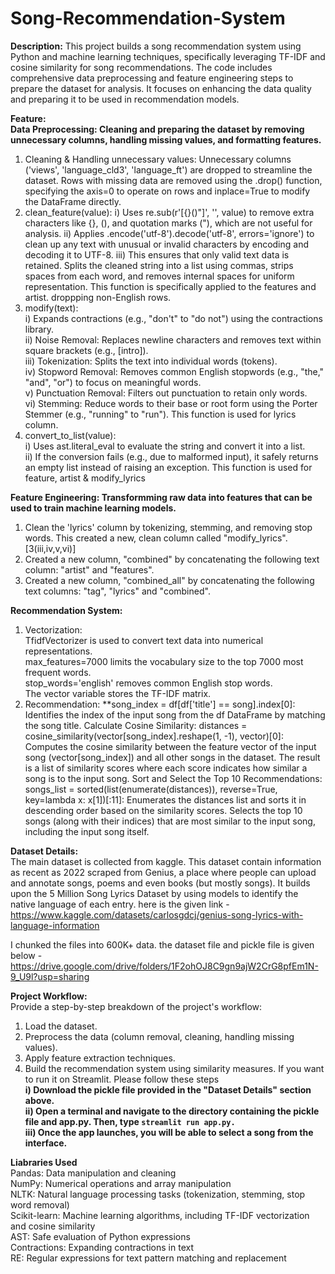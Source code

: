 # Song-Recommendation-System
**Description:** This project builds a song recommendation system using Python and machine learning techniques, specifically leveraging TF-IDF and cosine similarity for song recommendations. The code includes comprehensive data preprocessing and feature engineering steps to prepare the dataset for analysis. It focuses on enhancing the data quality and preparing it to be used in recommendation models.


**Feature:**<br>
**Data Preprocessing: Cleaning and preparing the dataset by removing unnecessary columns, handling missing values, and formatting features.**
1. Cleaning & Handling unnecessary values: Unnecessary columns ('views', 'language_cld3', 'language_ft') are dropped to streamline the dataset. Rows with missing data are removed using the .drop() function, specifying the axis=0 to operate on rows and inplace=True to modify the DataFrame directly.
2. clean_feature(value): i) Uses re.sub(r'[{}()"]', '', value) to remove extra characters like {}, (), and quotation marks ("), which are not useful for analysis.
                         ii) Applies .encode('utf-8').decode('utf-8', errors='ignore') to clean up any text with unusual or invalid characters by encoding and decoding it to UTF-8.
                         iii) This ensures that only valid text data is retained. Splits the cleaned string into a list using commas, strips spaces from each word, and removes internal spaces for uniform representation.
This function is specifically applied to the features and artist. droppping non-English rows.
3. modify(text):<br> i) Expands contractions (e.g., "don't" to "do not") using the contractions library.<br>
                 ii) Noise Removal: Replaces newline characters and removes text within square brackets (e.g., [intro]).<br>
                 iii) Tokenization: Splits the text into individual words (tokens).<br>
                 iv) Stopword Removal: Removes common English stopwords (e.g., "the," "and", "or") to focus on meaningful words.<br>
                 v) Punctuation Removal: Filters out punctuation to retain only words.<br>
                 vi) Stemming: Reduce words to their base or root form using the Porter Stemmer (e.g., "running" to "run").
This function is used for lyrics column.
5. convert_to_list(value):<br> i) Uses ast.literal_eval to evaluate the string and convert it into a list.<br>
                           ii) If the conversion fails (e.g., due to malformed input), it safely returns an empty list instead of raising an exception.
This function is used for feature, artist & modify_lyrics

**Feature Engineering: Transformming raw data into features that can be used to train machine learning models.**
 1. Clean the 'lyrics' column by tokenizing, stemming, and removing stop words. This created a new, clean column called "modify_lyrics". [3(iii,iv,v,vi)]
 2. Created a new column, "combined" by concatenating the following text column: "artist" and "features". 
 3. Created a new column, "combined_all" by concatenating the following text columns: "tag", "lyrics" and "combined". 

 **Recommendation System:**<br>
 1. Vectorization:<br> TfidfVectorizer is used to convert text data into numerical representations.<br>
                  max_features=7000 limits the vocabulary size to the top 7000 most frequent words.<br>
                  stop_words='english' removes common English stop words.<br>
                  The vector variable stores the TF-IDF matrix.
2. Recommendation:
                  **song_index = df[df['title'] == song].index[0]:
                  Identifies the index of the input song from the df DataFrame by matching the song title.
                  Calculate Cosine Similarity: 
                  distances = cosine_similarity(vector[song_index].reshape(1, -1), vector)[0]:
                  Computes the cosine similarity between the feature vector of the input song (vector[song_index]) and all other songs in the dataset.
                  The result is a list of similarity scores where each score indicates how similar a song is to the input song.
                  Sort and Select the Top 10 Recommendations:
                  songs_list = sorted(list(enumerate(distances)), reverse=True, key=lambda x: x[1])[:11]:
                  Enumerates the distances list and sorts it in descending order based on the similarity scores.
                  Selects the top 10 songs (along with their indices) that are most similar to the input song, including the input song itself.



**Dataset Details:**<br>
The main dataset is collected from kaggle. This dataset contain information as recent as 2022 scraped from Genius, a place where people can upload and annotate songs, poems and even books (but mostly songs). It builds upon the 5 Million Song Lyrics Dataset by using models to identify the native language of each entry. here is the given link -
https://www.kaggle.com/datasets/carlosgdcj/genius-song-lyrics-with-language-information

I chunked the files into 600K+ data. the dataset file and pickle file is given below -
https://drive.google.com/drive/folders/1F2ohOJ8C9gn9ajW2CrG8pfEm1N-9_U9l?usp=sharing


**Project Workflow:**<br>
Provide a step-by-step breakdown of the project's workflow:
1. Load the dataset.
2. Preprocess the data (column removal, cleaning, handling missing values).
3. Apply feature extraction techniques.
4. Build the recommendation system using similarity measures.
If you want to run it on Streamlit. Please follow these steps<br>
**i) Download the pickle file provided in the "Dataset Details" section above.**<br>
**ii) Open a terminal and navigate to the directory containing the pickle file and app.py. Then, type ``streamlit run app.py.``**<br>
**iii) Once the app launches, you will be able to select a song from the interface.**


**Liabraries Used**<br>
Pandas: Data manipulation and cleaning<br>
NumPy: Numerical operations and array manipulation<br>
NLTK: Natural language processing tasks (tokenization, stemming, stop word removal)<br>
Scikit-learn: Machine learning algorithms, including TF-IDF vectorization and cosine similarity<br>
AST: Safe evaluation of Python expressions<br>
Contractions: Expanding contractions in text<br>
RE: Regular expressions for text pattern matching and replacement







   

